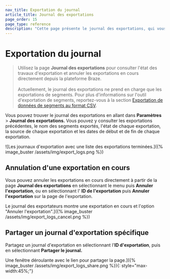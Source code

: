 ```yaml
---
nav_title: Exportation du journal
article_title: Journal des exportations
page_order: 15
page_type: reference
description: "Cette page présente le journal des exportations, qui vous permet de visualiser l'état des travaux d'exportation et d'annuler les exportations en cours."
---
```


# Exportation du journal

> Utilisez la page **Journal des exportations** pour consulter l'état des travaux d'exportation et annuler les exportations en cours directement depuis la plateforme Braze. <br><br> Actuellement, le journal des exportations ne prend en charge que les exportations de segments. Pour plus d'informations sur l'outil d'exportation de segments, reportez-vous à la section [Exportation de données de segments au format CSV]({{site.baseurl}}/user_guide/data/export_braze_data/segment_data_to_csv/).

Vous pouvez trouver le journal des exportations en allant dans **Paramètres** > **Journal des exportations.** Vous pouvez y consulter les exportations précédentes, le nom des segments exportés, l'état de chaque exportation, la source de chaque exportation et les dates de début et de fin de chaque exportation. 

\![Les journaux d'exportation avec une liste des exportations terminées.]({% image_buster /assets/img/export_logs.png %})

## Annulation d'une exportation en cours

Vous pouvez annuler les exportations en cours directement à partir de la page **Journal des exportations** en sélectionnant le menu <i class="fas fa-ellipsis-vertical"></i> puis **Annuler l'exportation**, ou en sélectionnant l' **ID de l'exportation** puis **Annuler l'exportation** sur la page de l'exportation.

Le journal des exportateurs montre une exportation en cours et l'option "Annuler l'exportation".]({% image_buster /assets/img/export_logs_cancel.png %})

## Partager un journal d'exportation spécifique

Partagez un journal d'exportation en sélectionnant l'**ID d'exportation**, puis en sélectionnant **Partager le journal.**

Une fenêtre déroulante avec le lien pour partager la page.]({% image_buster /assets/img/export_logs_share.png %}){: style="max-width:45%;"}


